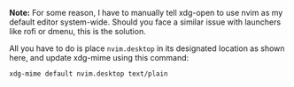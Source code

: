 __Note:__ For some reason, I have to manually tell xdg-open to use nvim as my default editor system-wide. Should you face a similar issue with launchers like rofi or dmenu, this is the solution.

All you have to do is place ```nvim.desktop``` in its designated location as shown here, and update xdg-mime using this command:

```xdg-mime default nvim.desktop text/plain```
